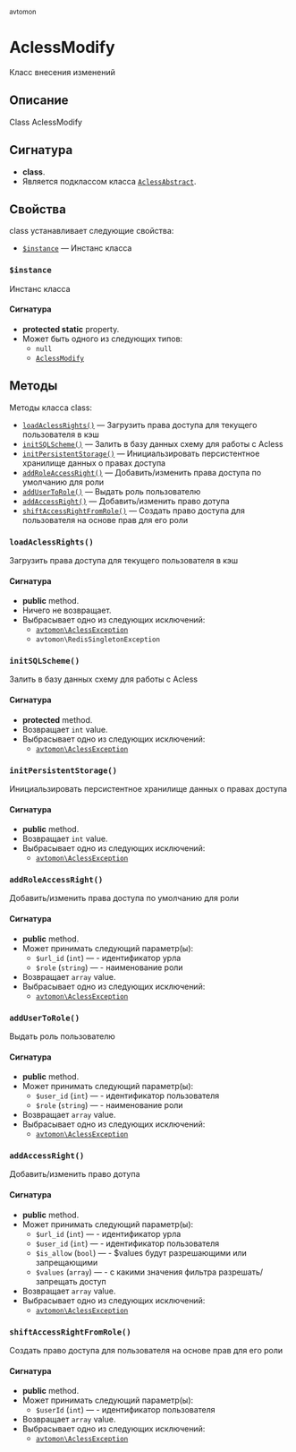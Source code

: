 <small>avtomon</small>

AclessModify
============

Класс внесения изменений

Описание
-----------

Class AclessModify

Сигнатура
---------

- **class**.
- Является подклассом класса [`AclessAbstract`](../avtomon/AclessAbstract.md).

Свойства
----------

class устанавливает следующие свойства:

- [`$instance`](#$instance) &mdash; Инстанс класса

### `$instance` <a name="instance"></a>

Инстанс класса

#### Сигнатура

- **protected static** property.
- Может быть одного из следующих типов:
    - `null`
    - [`AclessModify`](../avtomon/AclessModify.md)

Методы
-------

Методы класса class:

- [`loadAclessRights()`](#loadAclessRights) &mdash; Загрузить права доступа для текущего пользователя в кэш
- [`initSQLScheme()`](#initSQLScheme) &mdash; Залить в базу данных схему для работы с Acless
- [`initPersistentStorage()`](#initPersistentStorage) &mdash; Инициальзировать персистентное хранилище данных о правах доступа
- [`addRoleAccessRight()`](#addRoleAccessRight) &mdash; Добавить/изменить права доступа по умолчанию для роли
- [`addUserToRole()`](#addUserToRole) &mdash; Выдать роль пользователю
- [`addAccessRight()`](#addAccessRight) &mdash; Добавить/изменить право дотупа
- [`shiftAccessRightFromRole()`](#shiftAccessRightFromRole) &mdash; Создать право доступа для пользователя на основе прав для его роли

### `loadAclessRights()` <a name="loadAclessRights"></a>

Загрузить права доступа для текущего пользователя в кэш

#### Сигнатура

- **public** method.
- Ничего не возвращает.
- Выбрасывает одно из следующих исключений:
    - [`avtomon\AclessException`](../avtomon/AclessException.md)
    - `avtomon\RedisSingletonException`

### `initSQLScheme()` <a name="initSQLScheme"></a>

Залить в базу данных схему для работы с Acless

#### Сигнатура

- **protected** method.
- Возвращает `int` value.
- Выбрасывает одно из следующих исключений:
    - [`avtomon\AclessException`](../avtomon/AclessException.md)

### `initPersistentStorage()` <a name="initPersistentStorage"></a>

Инициальзировать персистентное хранилище данных о правах доступа

#### Сигнатура

- **public** method.
- Возвращает `int` value.
- Выбрасывает одно из следующих исключений:
    - [`avtomon\AclessException`](../avtomon/AclessException.md)

### `addRoleAccessRight()` <a name="addRoleAccessRight"></a>

Добавить/изменить права доступа по умолчанию для роли

#### Сигнатура

- **public** method.
- Может принимать следующий параметр(ы):
    - `$url_id` (`int`) &mdash; - идентификатор урла
    - `$role` (`string`) &mdash; - наименование роли
- Возвращает `array` value.
- Выбрасывает одно из следующих исключений:
    - [`avtomon\AclessException`](../avtomon/AclessException.md)

### `addUserToRole()` <a name="addUserToRole"></a>

Выдать роль пользователю

#### Сигнатура

- **public** method.
- Может принимать следующий параметр(ы):
    - `$user_id` (`int`) &mdash; - идентификатор пользователя
    - `$role` (`string`) &mdash; - наименование роли
- Возвращает `array` value.
- Выбрасывает одно из следующих исключений:
    - [`avtomon\AclessException`](../avtomon/AclessException.md)

### `addAccessRight()` <a name="addAccessRight"></a>

Добавить/изменить право дотупа

#### Сигнатура

- **public** method.
- Может принимать следующий параметр(ы):
    - `$url_id` (`int`) &mdash; - идентификатор урла
    - `$user_id` (`int`) &mdash; - идентификатор пользователя
    - `$is_allow` (`bool`) &mdash; - $values будут разрешающими или запрещающими
    - `$values` (`array`) &mdash; - с какими значения фильтра разрешать/запрещать доступ
- Возвращает `array` value.
- Выбрасывает одно из следующих исключений:
    - [`avtomon\AclessException`](../avtomon/AclessException.md)

### `shiftAccessRightFromRole()` <a name="shiftAccessRightFromRole"></a>

Создать право доступа для пользователя на основе прав для его роли

#### Сигнатура

- **public** method.
- Может принимать следующий параметр(ы):
    - `$userId` (`int`) &mdash; - идентификатор пользователя
- Возвращает `array` value.
- Выбрасывает одно из следующих исключений:
    - [`avtomon\AclessException`](../avtomon/AclessException.md)

